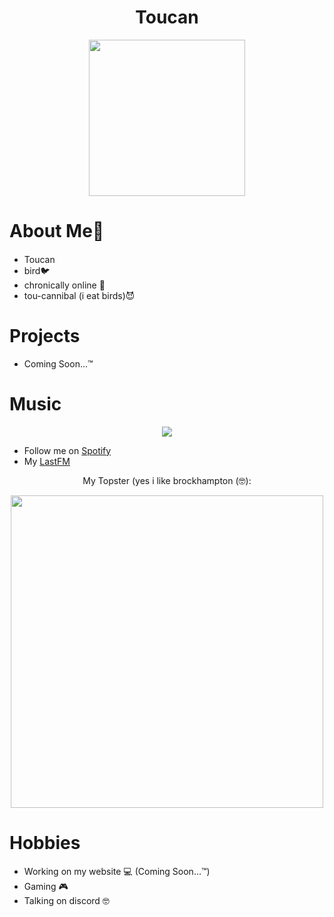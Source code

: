 <h1 align="center">Toucan</h1>
<div align="center">
  <img src="https://user-images.githubusercontent.com/123590545/221535860-38db5319-4cc5-4652-b775-f9d187f2caf8.png" width=250>
</div>

<h1>About Me🐧</h1>
<ul>
  <li>Toucan <img src="https://user-images.githubusercontent.com/123590545/221530411-02e45a2d-fb45-4963-9603-e8bb985fcadc.png" width=15</li>
  <li>bird🐦</li>
  <li>chronically online 📱</li>
  <li>tou-cannibal (i eat birds)😈</li>
</ul>
<h1>Projects</h1>
<ul>
  <li>Coming Soon...™️</li>
</ul>
<h1>Music</h1>
<div align="center">
  <img src="https://spotify-github-profile.vercel.app/api/view?uid=31ul6jkelbsdntmxag6ug6qrzqqi&cover_image=true&theme=default&show_offline=false&background_color=121212&interchange=false"/>
</div>
<ul>
  <li>Follow me on <a href="https://open.spotify.com/user/31ul6jkelbsdntmxag6ug6qrzqqi?si=916f8de21bef4697">Spotify</a></li>
  <li>My <a href="https://www.last.fm/user/tocn">LastFM</a></li>
</ul>
<p align="center">My Topster (yes i like brockhampton (🤓):</p>
<div align="center">
  <img src="https://user-images.githubusercontent.com/123590545/221523075-6381250f-3770-437b-87e9-92a370265d05.png" width=500/>
</div>
<h1>Hobbies</h1>
<ul>
  <li>Working on my website 💻 (Coming Soon...™️)</li>
  <li>Gaming 🎮</li>
  <li>Talking on discord 🤓</li>
</ul>
